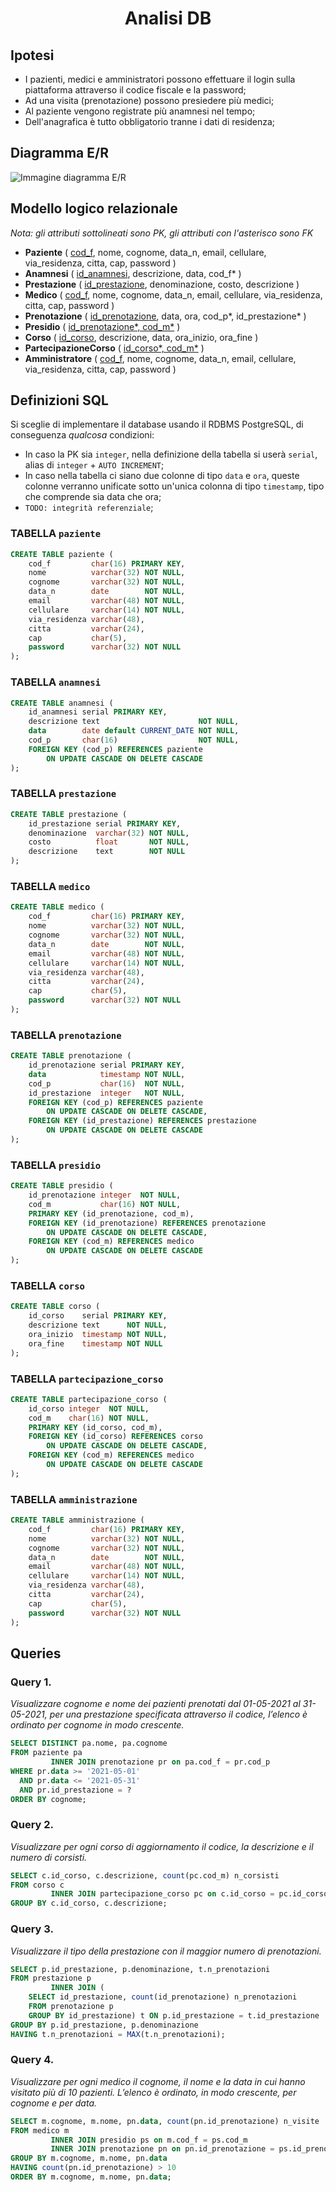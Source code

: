 # <div align="center">Analisi DB</div>

## Ipotesi

- I pazienti, medici e amministratori possono effettuare il login sulla piattaforma attraverso il codice fiscale e la
  password;
- Ad una visita (prenotazione) possono presiedere più medici;
- Al paziente vengono registrate più anamnesi nel tempo;
- Dell'anagrafica è tutto obbligatorio tranne i dati di residenza;

## Diagramma E/R

<img src="img/Diagramma E-R.png" alt="Immagine diagramma E/R"/>

## Modello logico relazionale

*Nota: gli attributi sottolineati sono PK, gli attributi con l'asterisco sono FK*

- **Paziente** ( <ins>cod_f</ins>, nome, cognome, data_n, email, cellulare, via_residenza, citta, cap, password )
- **Anamnesi** ( <ins>id_anamnesi</ins>, descrizione, data, cod_f* )
- **Prestazione** ( <ins>id_prestazione</ins>, denominazione, costo, descrizione )
- **Medico** ( <ins>cod_f</ins>, nome, cognome, data_n, email, cellulare, via_residenza, citta, cap, password )
- **Prenotazione** ( <ins>id_prenotazione</ins>, data, ora, cod_p*, id_prestazione* )
- **Presidio** ( <ins>id_prenotazione*, cod_m*</ins> )
- **Corso** ( <ins>id_corso</ins>, descrizione, data, ora_inizio, ora_fine )
- **PartecipazioneCorso** ( <ins>id_corso*, cod_m*</ins> )
- **Amministratore** ( <ins>cod_f</ins>, nome, cognome, data_n, email, cellulare, via_residenza, citta, cap, password )

## Definizioni SQL

Si sceglie di implementare il database usando il RDBMS PostgreSQL, di conseguenza *qualcosa* condizioni:

- In caso la PK sia `integer`, nella definizione della tabella si userà `serial`, alias di `integer` + `AUTO INCREMENT`;
- In caso nella tabella ci siano due colonne di tipo `data` e `ora`, queste colonne verranno unificate sotto un'unica
  colonna di tipo `timestamp`, tipo che comprende sia data che ora;
- `TODO: integrità referenziale`;

### TABELLA `paziente`

```sql
CREATE TABLE paziente (
    cod_f         char(16) PRIMARY KEY,
    nome          varchar(32) NOT NULL,
    cognome       varchar(32) NOT NULL,
    data_n        date        NOT NULL,
    email         varchar(48) NOT NULL,
    cellulare     varchar(14) NOT NULL,
    via_residenza varchar(48),
    citta         varchar(24),
    cap           char(5),
    password      varchar(32) NOT NULL
);
```

### TABELLA `anamnesi`

```sql
CREATE TABLE anamnesi (
    id_anamnesi serial PRIMARY KEY,
    descrizione text                      NOT NULL,
    data        date default CURRENT_DATE NOT NULL,
    cod_p       char(16)                  NOT NULL,
    FOREIGN KEY (cod_p) REFERENCES paziente
        ON UPDATE CASCADE ON DELETE CASCADE
);
```

### TABELLA `prestazione`

```sql
CREATE TABLE prestazione (
    id_prestazione serial PRIMARY KEY,
    denominazione  varchar(32) NOT NULL,
    costo          float       NOT NULL,
    descrizione    text        NOT NULL
);
```

### TABELLA `medico`

```sql
CREATE TABLE medico (
    cod_f         char(16) PRIMARY KEY,
    nome          varchar(32) NOT NULL,
    cognome       varchar(32) NOT NULL,
    data_n        date        NOT NULL,
    email         varchar(48) NOT NULL,
    cellulare     varchar(14) NOT NULL,
    via_residenza varchar(48),
    citta         varchar(24),
    cap           char(5),
    password      varchar(32) NOT NULL
);
```

### TABELLA `prenotazione`

```sql
CREATE TABLE prenotazione (
    id_prenotazione serial PRIMARY KEY,
    data            timestamp NOT NULL,
    cod_p           char(16)  NOT NULL,
    id_prestazione  integer   NOT NULL,
    FOREIGN KEY (cod_p) REFERENCES paziente
        ON UPDATE CASCADE ON DELETE CASCADE,
    FOREIGN KEY (id_prestazione) REFERENCES prestazione
        ON UPDATE CASCADE ON DELETE CASCADE
);
```

### TABELLA `presidio`

```sql
CREATE TABLE presidio (
    id_prenotazione integer  NOT NULL,
    cod_m           char(16) NOT NULL,
    PRIMARY KEY (id_prenotazione, cod_m),
    FOREIGN KEY (id_prenotazione) REFERENCES prenotazione
        ON UPDATE CASCADE ON DELETE CASCADE,
    FOREIGN KEY (cod_m) REFERENCES medico
        ON UPDATE CASCADE ON DELETE CASCADE
);
```

### TABELLA `corso`

```sql
CREATE TABLE corso (
    id_corso    serial PRIMARY KEY,
    descrizione text      NOT NULL,
    ora_inizio  timestamp NOT NULL,
    ora_fine    timestamp NOT NULL
);
```

### TABELLA `partecipazione_corso`

```sql
CREATE TABLE partecipazione_corso (
    id_corso integer  NOT NULL,
    cod_m    char(16) NOT NULL,
    PRIMARY KEY (id_corso, cod_m),
    FOREIGN KEY (id_corso) REFERENCES corso
        ON UPDATE CASCADE ON DELETE CASCADE,
    FOREIGN KEY (cod_m) REFERENCES medico
        ON UPDATE CASCADE ON DELETE CASCADE
);
```

### TABELLA `amministrazione`

```sql
CREATE TABLE amministrazione (
    cod_f         char(16) PRIMARY KEY,
    nome          varchar(32) NOT NULL,
    cognome       varchar(32) NOT NULL,
    data_n        date        NOT NULL,
    email         varchar(48) NOT NULL,
    cellulare     varchar(14) NOT NULL,
    via_residenza varchar(48),
    citta         varchar(24),
    cap           char(5),
    password      varchar(32) NOT NULL
);
```

## Queries

### Query 1.

*Visualizzare cognome e nome dei pazienti prenotati dal 01-05-2021 al 31-05-2021, per una prestazione specificata
attraverso il codice, l’elenco è ordinato per cognome in modo crescente.*

```sql
SELECT DISTINCT pa.nome, pa.cognome
FROM paziente pa
         INNER JOIN prenotazione pr on pa.cod_f = pr.cod_p
WHERE pr.data >= '2021-05-01'
  AND pr.data <= '2021-05-31'
  AND pr.id_prestazione = ?
ORDER BY cognome;
```

### Query 2.

*Visualizzare per ogni corso di aggiornamento il codice, la descrizione e il numero di corsisti.*

```sql
SELECT c.id_corso, c.descrizione, count(pc.cod_m) n_corsisti
FROM corso c
         INNER JOIN partecipazione_corso pc on c.id_corso = pc.id_corso
GROUP BY c.id_corso, c.descrizione;
```

### Query 3.

*Visualizzare il tipo della prestazione con il maggior numero di prenotazioni.*

```sql
SELECT p.id_prestazione, p.denominazione, t.n_prenotazioni
FROM prestazione p
         INNER JOIN (
    SELECT id_prestazione, count(id_prenotazione) n_prenotazioni
    FROM prenotazione p
    GROUP BY id_prestazione) t ON p.id_prestazione = t.id_prestazione
GROUP BY p.id_prestazione, p.denominazione
HAVING t.n_prenotazioni = MAX(t.n_prenotazioni);
```

### Query 4.

*Visualizzare per ogni medico il cognome, il nome e la data in cui hanno visitato più di 10 pazienti. L’elenco è
ordinato, in modo crescente, per cognome e per data.*

```sql
SELECT m.cognome, m.nome, pn.data, count(pn.id_prenotazione) n_visite
FROM medico m
         INNER JOIN presidio ps on m.cod_f = ps.cod_m
         INNER JOIN prenotazione pn on pn.id_prenotazione = ps.id_prenotazione
GROUP BY m.cognome, m.nome, pn.data
HAVING count(pn.id_prenotazione) > 10
ORDER BY m.cognome, m.nome, pn.data;
```